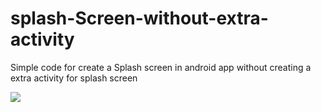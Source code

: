 # splash-Screen-without-extra-activity
Simple code for create a Splash screen in android app without creating a extra activity for splash screen


<img src="https://s3.amazonaws.com/khata/bill/40e221fd-6ca0-4b12-b214-a068f45998fd.jpg">
